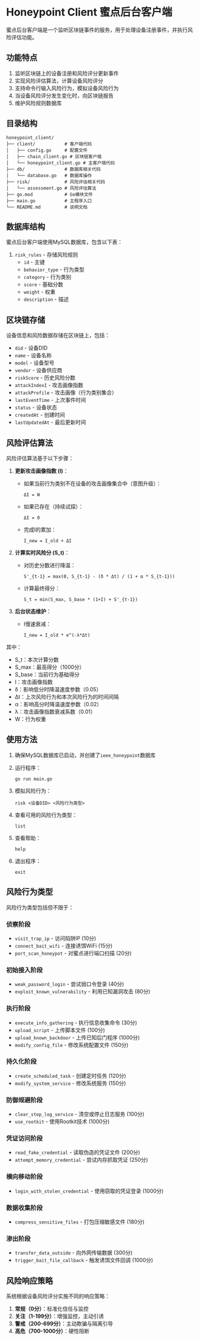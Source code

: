 # Honeypoint Client 蜜点后台客户端

蜜点后台客户端是一个监听区块链事件的服务，用于处理设备注册事件，并执行风险评估功能。

## 功能特点

1. 监听区块链上的设备注册和风险评分更新事件
2. 实现风险评估算法，计算设备风险评分
3. 支持命令行输入风险行为，模拟设备风险行为
4. 当设备风险评分发生变化时，向区块链报告
5. 维护风险规则数据库

## 目录结构

```
honeypoint_client/
├── client/           # 客户端代码
│   ├── config.go     # 配置文件
│   ├── chain_client.go # 区块链客户端
│   └── honeypoint_client.go # 主客户端代码
├── db/               # 数据库相关代码
│   └── database.go   # 数据库操作
├── risk/             # 风险评估相关代码
│   └── assessment.go # 风险评估算法
├── go.mod            # Go模块文件
├── main.go           # 主程序入口
└── README.md         # 说明文档
```

## 数据库结构

蜜点后台客户端使用MySQL数据库，包含以下表：

1. `risk_rules` - 存储风险规则
   - `id` - 主键
   - `behavior_type` - 行为类型
   - `category` - 行为类别
   - `score` - 基础分数
   - `weight` - 权重
   - `description` - 描述

## 区块链存储

设备信息和风险数据存储在区块链上，包括：

- `did` - 设备DID
- `name` - 设备名称
- `model` - 设备型号
- `vendor` - 设备供应商
- `riskScore` - 历史风险分数
- `attackIndexI` - 攻击画像指数
- `attackProfile` - 攻击画像（行为类别集合）
- `lastEventTime` - 上次事件时间
- `status` - 设备状态
- `createdAt` - 创建时间
- `lastUpdatedAt` - 最后更新时间

## 风险评估算法

风险评估算法基于以下步骤：

1. **更新攻击画像指数 (I)**：
   - 如果当前行为类别不在设备的攻击画像集合中（意图升级）：
     ```
     ΔI = W
     ```
   - 如果已存在（持续试探）：
     ```
     ΔI = 0
     ```
   - 完成I的累加：
     ```
     I_new = I_old + ΔI
     ```

2. **计算实时风险分 (S_t)**：
   - 对历史分数进行降温：
     ```
     S'_{t-1} = max(0, S_{t-1} - (δ * Δt) / (1 + α * S_{t-1}))
     ```
   - 计算最终得分：
     ```
     S_t = min(S_max, S_base * (1+I) + S'_{t-1})
     ```
   
3. **后台状态维护**：
   - I慢速衰减：
     ```
     I_new = I_old * e^(-λ*Δt)
     ```

其中：
- S_t：本次计算分数
- S_max：最高得分（1000分）
- S_base：当前行为基础得分
- I：攻击画像指数
- δ：影响低分时降温速度参数（0.05）
- Δt：上次风险行为和本次风险行为的时间间隔
- α：影响高分时降温速度参数（0.02）
- λ：攻击画像指数衰减系数（0.01）
- W：行为权重

## 使用方法

1. 确保MySQL数据库已启动，并创建了`ieee_honeypoint`数据库
2. 运行程序：
   ```
   go run main.go
   ```

3. 模拟风险行为：
   ```
   risk <设备DID> <风险行为类型>
   ```

4. 查看可用的风险行为类型：
   ```
   list
   ```

5. 查看帮助：
   ```
   help
   ```

6. 退出程序：
   ```
   exit
   ```

## 风险行为类型

风险行为类型包括但不限于：

### 侦察阶段
- `visit_trap_ip` - 访问陷阱IP (10分)
- `connect_bait_wifi` - 连接诱饵WiFi (15分)
- `port_scan_honeypot` - 对蜜点进行端口扫描 (20分)

### 初始接入阶段
- `weak_password_login` - 尝试弱口令登录 (40分)
- `exploit_known_vulnerability` - 利用已知漏洞攻击 (80分)

### 执行阶段
- `execute_info_gathering` - 执行信息收集命令 (30分)
- `upload_script` - 上传脚本文件 (100分)
- `upload_known_backdoor` - 上传已知后门程序 (1000分)
- `modify_config_file` - 修改系统配置文件 (150分)

### 持久化阶段
- `create_scheduled_task` - 创建定时任务 (120分)
- `modify_system_service` - 修改系统服务 (150分)

### 防御规避阶段
- `clear_stop_log_service` - 清空或停止日志服务 (100分)
- `use_rootkit` - 使用Rootkit技术 (1000分)

### 凭证访问阶段
- `read_fake_credential` - 读取伪造的凭证文件 (200分)
- `attempt_memory_credential` - 尝试内存抓取凭证 (250分)

### 横向移动阶段
- `login_with_stolen_credential` - 使用窃取的凭证登录 (1000分)

### 数据收集阶段
- `compress_sensitive_files` - 打包压缩敏感文件 (180分)

### 渗出阶段
- `transfer_data_outside` - 向外网传输数据 (300分)
- `trigger_bait_file_callback` - 触发诱饵文件回调 (1000分)

## 风险响应策略

系统根据设备风险评分实施不同的响应策略：

1. **常规（0分）**：标准化信任与监控
2. **关注（1-199分）**：增强监控，主动引诱
3. **警戒（200-699分）**：主动欺骗与隔离引导
4. **高危（700-1000分）**：硬性阻断